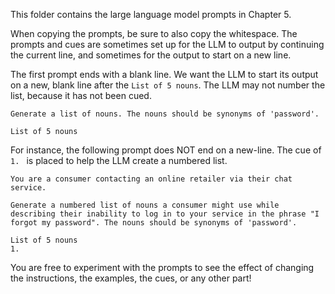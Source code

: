 This folder contains the large language model prompts in Chapter 5.

When copying the prompts, be sure to also copy the whitespace.  The prompts and cues are sometimes set up for the LLM to output by continuing the current line, and sometimes for the output to start on a new line.

The first prompt ends with a blank line.  We want the LLM to start its output on a new, blank line after the `List of 5 nouns`.  The LLM may not number the list, because it has not been cued.

```
Generate a list of nouns. The nouns should be synonyms of 'password'.

List of 5 nouns

```

For instance, the following prompt does NOT end on a new-line.  The cue of `1. ` is placed to help the LLM create a numbered list.

```
You are a consumer contacting an online retailer via their chat service.

Generate a numbered list of nouns a consumer might use while describing their inability to log in to your service in the phrase "I forgot my password". The nouns should be synonyms of 'password'.

List of 5 nouns 
1. 
```

You are free to experiment with the prompts to see the effect of changing the instructions, the examples, the cues, or any other part!